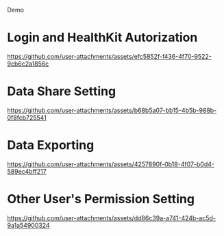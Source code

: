 Demo

# Login and HealthKit Autorization
https://github.com/user-attachments/assets/efc5852f-f436-4f70-9522-9cb6c2a1856c

# Data Share Setting
https://github.com/user-attachments/assets/b68b5a07-bb15-4b5b-988b-0f8fcb725541

# Data Exporting
https://github.com/user-attachments/assets/4257890f-0b18-4f07-b0d4-589ec4bff217

# Other User's Permission Setting
https://github.com/user-attachments/assets/dd86c39a-a741-424b-ac5d-9a1a54900324


